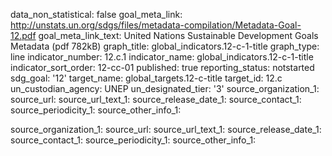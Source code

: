 data_non_statistical: false
goal_meta_link: http://unstats.un.org/sdgs/files/metadata-compilation/Metadata-Goal-12.pdf
goal_meta_link_text: United Nations Sustainable Development Goals Metadata (pdf 782kB)
graph_title: global_indicators.12-c-1-title
graph_type: line
indicator_number: 12.c.1
indicator_name: global_indicators.12-c-1-title
indicator_sort_order: 12-cc-01
published: true
reporting_status: notstarted
sdg_goal: '12'
target_name: global_targets.12-c-title
target_id: 12.c
un_custodian_agency: UNEP
un_designated_tier: '3'
source_organization_1: 
source_url: 
source_url_text_1: 
source_release_date_1: 
source_contact_1: 
source_periodicity_1: 
source_other_info_1: 

source_organization_1: 
source_url: 
source_url_text_1: 
source_release_date_1: 
source_contact_1: 
source_periodicity_1: 
source_other_info_1: 
